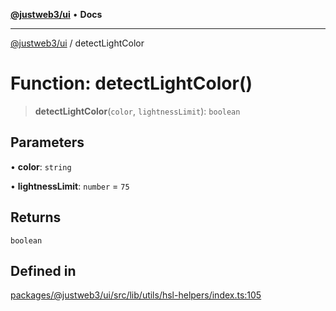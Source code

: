[**@justweb3/ui**](../README.md) • **Docs**

***

[@justweb3/ui](../globals.md) / detectLightColor

# Function: detectLightColor()

> **detectLightColor**(`color`, `lightnessLimit`): `boolean`

## Parameters

• **color**: `string`

• **lightnessLimit**: `number` = `75`

## Returns

`boolean`

## Defined in

[packages/@justweb3/ui/src/lib/utils/hsl-helpers/index.ts:105](https://github.com/JustaName-id/JustaName-sdk/blob/dc845c10af242e3ca87d95ef392516ac0bfa8b95/packages/@justweb3/ui/src/lib/utils/hsl-helpers/index.ts#L105)
